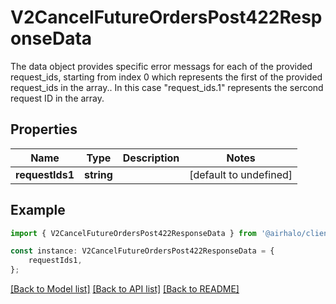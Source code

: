 # V2CancelFutureOrdersPost422ResponseData

The data object provides specific error messags for each of the provided request_ids, starting from index 0 which represents the first of the provided request_ids in the array.. In this case \"request_ids.1\" represents the sercond request ID in the array.

## Properties

Name | Type | Description | Notes
------------ | ------------- | ------------- | -------------
**requestIds1** | **string** |  | [default to undefined]

## Example

```typescript
import { V2CancelFutureOrdersPost422ResponseData } from '@airhalo/client';

const instance: V2CancelFutureOrdersPost422ResponseData = {
    requestIds1,
};
```

[[Back to Model list]](../README.md#documentation-for-models) [[Back to API list]](../README.md#documentation-for-api-endpoints) [[Back to README]](../README.md)
